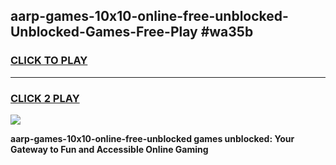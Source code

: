 
## aarp-games-10x10-online-free-unblocked-Unblocked-Games-Free-Play #wa35b
<h3>
<a href="https://us.freeplayer.one?title=aarp-games-10x10-online-free-unblocked&ref=9M">CLICK TO PLAY</a></h3>
<hr>

<h3>
<a href="https://us.freeplayer.one?title=aarp-games-10x10-online-free-unblocked&ref=9M">CLICK 2 PLAY</a>
  
</h3>

<a href="https://us.freeplayer.one?title=aarp-games-10x10-online-free-unblocked&ref=9M"><img src="https://clearcache.store/games.png"></a>


**aarp-games-10x10-online-free-unblocked games unblocked: Your Gateway to Fun and Accessible Online Gaming**

